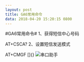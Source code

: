 ```yaml
---
layout: post
title: GA6常用命令
data: 2018-04-20 15:20:15 0800
---
```

#GA6常用命令#
1、获得短信中心号码

  AT+CSCA?
2、设置短信发送模式

  AT+CMGF
[]{}
![串口助手](./img/image)
